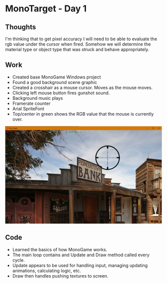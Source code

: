 ﻿# MonoTarget - Day 1

## Thoughts
I'm thinking that to get pixel accuracy I will need to be able to evaluate the rgb value under the cursor when fired.  Somehow we will determine the material type or object type that was struck and behave appropriately.

## Work
- Created base MonoGame Windows project
- Found a good background scene graphic
- Created a crosshair as a mouse cursor.  Moves as the mouse moves.
- Clicking left mouse button fires gunshot sound.
- Background music plays
- Framerate counter
- Arial SpriteFont
- Top/center in green shows the RGB value that the mouse is currently over.

![alt text](wiki/screenshot1.png "Screenshot1")

## Code
- Learned the basics of how MonoGame works.
- The main loop contains and Update and Draw method called every cycle.
- Update appears to be used for handling input, managing updating animations, calculating logic, etc.
- Draw then handles pushing textures to screen.